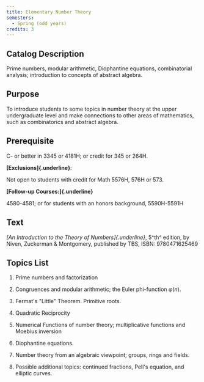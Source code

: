 ```yaml
---
title: Elementary Number Theory
semesters:
  - Spring (odd years)
credits: 3
---
```


## Catalog Description

Prime numbers, modular arithmetic, Diophantine equations, combinatorial
analysis; introduction to concepts of abstract algebra.

## Purpose

To introduce students to some topics in number theory at the upper
undergraduate level and make connections to other areas of mathematics,
such as combinatorics and abstract algebra.

## Prerequisite

C- or better in 3345 or 4181H; or credit for 345 or 264H.

**[Exclusions]{.underline}**:

Not open to students with credit for Math 5576H, 576H or 573.

**[Follow-up Courses:]{.underline}**

4580-4581; or for students with an honors background, 5590H-5591H

## Text

*[An Introduction to the Theory of Numbers]{.underline}*, 5^th^ edition,
by Niven, Zuckerman & Montgomery, published by TBS, ISBN: 9780471625469

## Topics List

1.  Prime numbers and factorization

2.  Congruences and modular arithmetic; the Euler phi-function $\varphi(n)$.

3.  Fermat's "Little" Theorem. Primitive roots.

4.  Quadratic Reciprocity

5.  Numerical Functions of number theory; multiplicative functions and
    Moebius inversion

6.  Diophantine equations.

7.  Number theory from an algebraic viewpoint; groups, rings and fields.

8.  Possible additional topics: continued fractions, Pell's equation,
    and elliptic curves.

